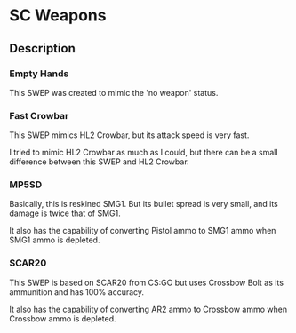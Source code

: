 # SC Weapons

## Description

### Empty Hands

This SWEP was created to mimic the 'no weapon' status.

### Fast Crowbar

This SWEP mimics HL2 Crowbar, but its attack speed is very fast.

I tried to mimic HL2 Crowbar as much as I could, but there can be a small difference between this SWEP and HL2 Crowbar.

### MP5SD

Basically, this is reskined SMG1. But its bullet spread is very small, and its damage is twice that of SMG1.

It also has the capability of converting Pistol ammo to SMG1 ammo when SMG1 ammo is depleted.

### SCAR20

This SWEP is based on SCAR20 from CS:GO but uses Crossbow Bolt as its ammunition and has 100% accuracy.

It also has the capability of converting AR2 ammo to Crossbow ammo when Crossbow ammo is depleted.
